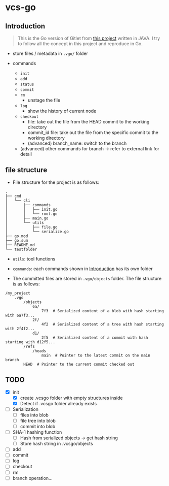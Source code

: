 # vcs-go


## Introduction

> This is the Go version of Gitlet from [this project](https://sp21.datastructur.es/materials/proj/proj2/proj2) written in JAVA. I try to follow all the concept in this project and reproduce in Go.

- store files / metadata in `.vgo/` folder

- commands
    - `init`
    - `add`
    - `status`
    - `commit`
    - `rm`
        - unstage the file
    - `log`
        - show the history of current node
    - `checkout`
        - file: take out the file from the HEAD commit to the working directory
        - commit_id file: take out the file from the specific commit to the working directory
        - (advanced) branch_name: switch to the branch
    - (advanced) other commands for branch -> refer to external link for detail


## file structure

- File structure for the project is as follows:
```{sh}
.
├── cmd
│   └── cli
│       ├── commands
│       │   ├── init.go
│       │   └── root.go
│       ├── main.go
│       └── utils
│           ├── file.go
│           └── serialize.go
├── go.mod
├── go.sum
├── README.md
└── testfolder
```

- `utils`: tool functions
- `commands`: each commands shown in [Introduction](##Introduction) has its own folder


- The committed files are stored in `.vgo/objects` folder. The file structure is as follows:
```{sh}
/my_project
    .vgo
        /objects
            6a/
                7f3  # Serialized content of a blob with hash starting with 6a7f3...
            2f/
                4f2  # Serialized content of a tree with hash starting with 2f4f2...
            d1/
                2f5  # Serialized content of a commit with hash starting with d12f5...
        /refs
            /heads
                main  # Pointer to the latest commit on the main branch
        HEAD  # Pointer to the current commit checked out
```

## TODO

- [x] init
    - [x] create .vcsgo folder with empty structures inside
    - [x] Detect if .vcsgo folder already exists
- [ ] Serialization
   - [ ] files into blob
   - [ ] file tree into blob
   - [ ] commit into blob
- [ ] SHA-1 hashing function
    - [ ] Hash from serialized objects -> get hash string
    - [ ] Store hash string in .vcsgo/objects
- [ ] add
- [ ] commit
- [ ] log
- [ ] checkout
- [ ] rm
- [ ] branch operation...

